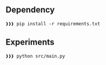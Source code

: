 ## Dependency
```console
❱❱❱ pip install -r requirements.txt
```

## Experiments
```console
❱❱❱ python src/main.py
```

